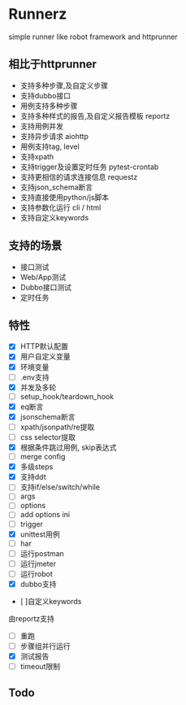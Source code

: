 # Runnerz

simple runner like robot framework and httprunner

## 相比于httprunner

- 支持多种步骤,及自定义步骤
- 支持dubbo接口
- 用例支持多种步骤
- 支持多种样式的报告,及自定义报告模板 reportz
- 支持用例并发
- 支持异步请求 aiohttp
- 用例支持tag, level
- 支持xpath
- 支持trigger及设置定时任务 pytest-crontab
- 支持更相信的请求连接信息 requestz
- 支持json_schema断言
- 支持直接使用python/js脚本
- 支持参数化运行 cli / html
- 支持自定义keywords

## 支持的场景
- 接口测试
- Web/App测试
- Dubbo接口测试
- 定时任务


## 特性
- [x] HTTP默认配置
- [x] 用户自定义变量
- [x] 环境变量
- [ ] .env支持
- [x] 并发及多轮
- [ ] setup_hook/teardown_hook
- [x] eq断言
- [x] jsonschema断言
- [ ] xpath/jsonpath/re提取
- [ ] css selector提取
- [x] 根据条件跳过用例, skip表达式
- [ ] merge config
- [x] 多级steps
- [x] 支持ddt
- [ ] 支持if/else/switch/while
- [ ] args
- [ ] options
- [ ] add options ini
- [ ] trigger
- [x] unittest用例
- [ ] har
- [ ] 运行postman
- [ ] 运行jmeter
- [ ] 运行robot
- [x] dubbo支持
- [ ]自定义keywords


由reportz支持
- [ ] 重跑
- [ ] 步骤组并行运行
- [x] 测试报告
- [ ] timeout限制

## Todo

